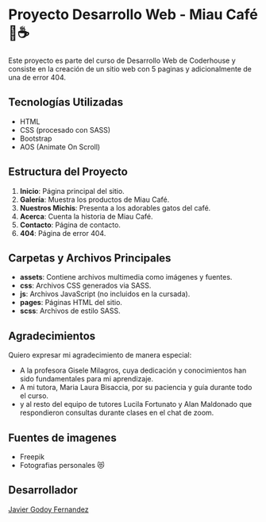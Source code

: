 # Proyecto Desarrollo Web - Miau Café 🐾☕
Este proyecto es parte del curso de Desarrollo Web de Coderhouse y consiste en la creación de un sitio web con 5 paginas y adicionalmente de una de error 404.

## Tecnologías Utilizadas

- HTML
- CSS (procesado con SASS)
- Bootstrap
- AOS (Animate On Scroll)

## Estructura del Proyecto

1. **Inicio**: Página principal del sitio.
2. **Galería**: Muestra los productos de Miau Café.
3. **Nuestros Michis**: Presenta a los adorables gatos del café.
4. **Acerca**: Cuenta la historia de Miau Café.
5. **Contacto**: Página de contacto.
6. **404**: Página de error 404.

## Carpetas y Archivos Principales

- **assets**: Contiene archivos multimedia como imágenes y fuentes.
- **css**: Archivos CSS generados via SASS.
- **js**: Archivos JavaScript (no incluidos en la cursada).
- **pages**: Páginas HTML del sitio.
- **scss**: Archivos de estilo SASS.

## Agradecimientos

Quiero expresar mi agradecimiento de manera especial:

- A la profesora Gisele Milagros, cuya dedicación y conocimientos han sido fundamentales para mi aprendizaje.
- A mi tutora, Maria Laura Bisaccia, por su paciencia y guía durante todo el curso.
- y al resto del equipo de tutores Lucila Fortunato y Alan Maldonado que respondieron consultas durante clases en el chat de zoom.

## Fuentes de imagenes
- Freepik
- Fotografias personales 😻

## Desarrollador

[Javier Godoy Fernandez](https://github.com/JavierGodoyf/)

